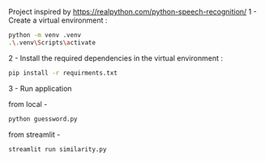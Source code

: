 Project inspired by https://realpython.com/python-speech-recognition/
1 - Create a virtual environment :
```bash
python -m venv .venv
.\.venv\Scripts\activate
```

2 - Install the required dependencies in the virtual environment :
```bash 
pip install -r requirments.txt
```

3 - Run application

from local - 
```bash
python guessword.py
```
from streamlit - 
```bash
streamlit run similarity.py
```
